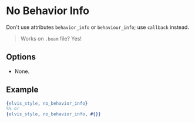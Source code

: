 # No Behavior Info

Don't use attributes `behavior_info` or `behaviour_info`; use `callback` instead.

> Works on `.beam` file? Yes!

## Options

- None.

## Example

```erlang
{elvis_style, no_behavior_info}
%% or
{elvis_style, no_behavior_info, #{}}
```
